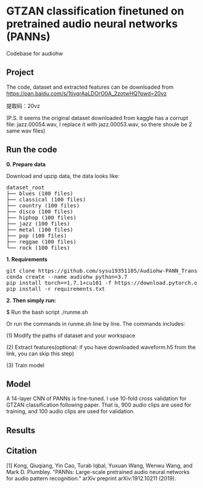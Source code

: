 # GTZAN classification finetuned on pretrained audio neural networks (PANNs)

Codebase for audiohw 

## Project
The code, dataset and extracted features can be downloaded from https://pan.baidu.com/s/1tiyqrAaLDOrO0A_2zotwHQ?pwd=20vz

提取码：20vz


(P.S. It seems the original dataset downloaded from kaggle has a corrupt file: jazz.00054.wav, I replace it with jazz.00053.wav, so there shoule be 2 same wav files)
## Run the code

**0. Prepare data** 

Download and upzip data, the data looks like:

<pre>
dataset_root
├── blues (100 files)
├── classical (100 files)
├── country (100 files)
├── disco (100 files)
├── hiphop (100 files)
├── jazz (100 files)
├── metal (100 files)
├── pop (100 files)
├── reggae (100 files)
└── rock (100 files)
</pre>

**1. Requirements**

<pre>
git clone https://github.com/sysu19351105/Audiohw-PANN_Transfer_GTZAN.git
conda create --name audiohw python=3.7
pip install torch==1.7.1+cu101 -f https://download.pytorch.org/whl/torch_stable.html
pip install -r requirements.txt
</pre>


**2. Then simply run:**

$ Run the bash script ./runme.sh

Or run the commands in runme.sh line by line. The commands includes:

(1) Modify the paths of dataset and your workspace

(2) Extract features(optional: if you have downloaded waveform.h5 from the link, you can skip this step)

(3) Train model

## Model
A 14-layer CNN of PANNs is fine-tuned. I use 10-fold cross validation for GTZAN classification following paper. That is, 900 audio clips are used for training, and 100 audio clips are used for validation.

## Results


## Citation

[1] Kong, Qiuqiang, Yin Cao, Turab Iqbal, Yuxuan Wang, Wenwu Wang, and Mark D. Plumbley. "PANNs: Large-scale pretrained audio neural networks for audio pattern recognition." arXiv preprint arXiv:1912.10211 (2019).
